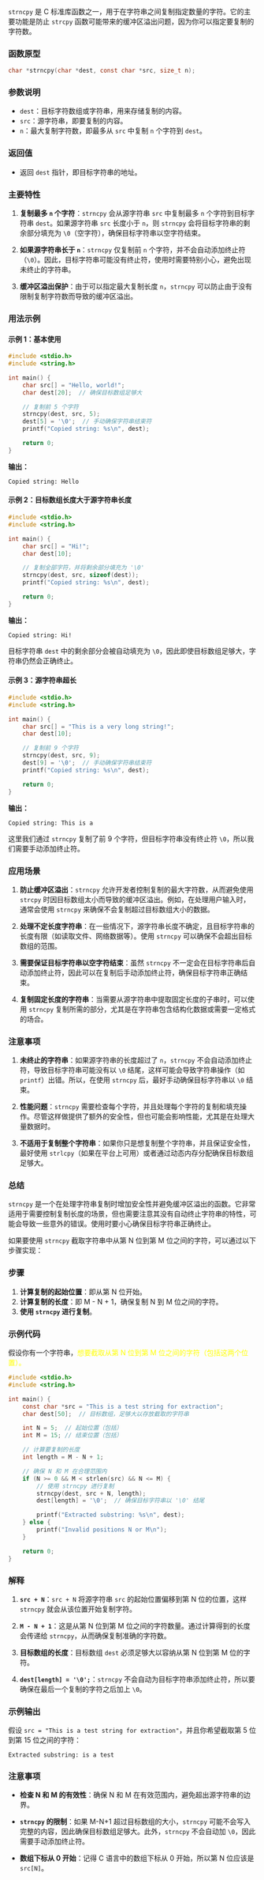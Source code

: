 `strncpy` 是 C 标准库函数之一，用于在字符串之间复制指定数量的字符。它的主要功能是防止 `strcpy` 函数可能带来的缓冲区溢出问题，因为你可以指定要复制的字符数。

### 函数原型

```c
char *strncpy(char *dest, const char *src, size_t n);
```

### 参数说明

- `dest`：目标字符数组或字符串，用来存储复制的内容。
- `src`：源字符串，即要复制的内容。
- `n`：最大复制字符数，即最多从 `src` 中复制 `n` 个字符到 `dest`。

### 返回值

- 返回 `dest` 指针，即目标字符串的地址。

### 主要特性

1. **复制最多 `n` 个字符**：`strncpy` 会从源字符串 `src` 中复制最多 `n` 个字符到目标字符串 `dest`。如果源字符串 `src` 长度小于 `n`，则 `strncpy` 会将目标字符串的剩余部分填充为 `\0`（空字符），确保目标字符串以空字符结束。
   
2. **如果源字符串长于 `n`**：`strncpy` 仅复制前 `n` 个字符，并不会自动添加终止符（`\0`）。因此，目标字符串可能没有终止符，使用时需要特别小心，避免出现未终止的字符串。

3. **缓冲区溢出保护**：由于可以指定最大复制长度 `n`，`strncpy` 可以防止由于没有限制复制字符数而导致的缓冲区溢出。

### 用法示例

#### 示例 1：基本使用

```c
#include <stdio.h>
#include <string.h>

int main() {
    char src[] = "Hello, world!";
    char dest[20];  // 确保目标数组足够大

    // 复制前 5 个字符
    strncpy(dest, src, 5);
    dest[5] = '\0';  // 手动确保字符串结束符
    printf("Copied string: %s\n", dest);

    return 0;
}
```

**输出：**
```
Copied string: Hello
```

#### 示例 2：目标数组长度大于源字符串长度

```c
#include <stdio.h>
#include <string.h>

int main() {
    char src[] = "Hi!";
    char dest[10];

    // 复制全部字符，并将剩余部分填充为 '\0'
    strncpy(dest, src, sizeof(dest));
    printf("Copied string: %s\n", dest);

    return 0;
}
```

**输出：**
```
Copied string: Hi!
```

目标字符串 `dest` 中的剩余部分会被自动填充为 `\0`，因此即使目标数组足够大，字符串仍然会正确终止。

#### 示例 3：源字符串超长

```c
#include <stdio.h>
#include <string.h>

int main() {
    char src[] = "This is a very long string!";
    char dest[10];

    // 复制前 9 个字符
    strncpy(dest, src, 9);
    dest[9] = '\0';  // 手动确保字符串结束符
    printf("Copied string: %s\n", dest);

    return 0;
}
```

**输出：**
```
Copied string: This is a
```

这里我们通过 `strncpy` 复制了前 9 个字符，但目标字符串没有终止符 `\0`，所以我们需要手动添加终止符。

### 应用场景

1. **防止缓冲区溢出**：`strncpy` 允许开发者控制复制的最大字符数，从而避免使用 `strcpy` 时因目标数组太小而导致的缓冲区溢出。例如，在处理用户输入时，通常会使用 `strncpy` 来确保不会复制超过目标数组大小的数据。

2. **处理不定长度字符串**：在一些情况下，源字符串长度不确定，且目标字符串的长度有限（如读取文件、网络数据等）。使用 `strncpy` 可以确保不会超出目标数组的范围。

3. **需要保证目标字符串以空字符结束**：虽然 `strncpy` 不一定会在目标字符串后自动添加终止符，因此可以在复制后手动添加终止符，确保目标字符串正确结束。

4. **复制固定长度的字符串**：当需要从源字符串中提取固定长度的子串时，可以使用 `strncpy` 复制所需的部分，尤其是在字符串包含结构化数据或需要一定格式的场合。

### 注意事项

1. **未终止的字符串**：如果源字符串的长度超过了 `n`，`strncpy` 不会自动添加终止符，导致目标字符串可能没有以 `\0` 结尾，这样可能会导致字符串操作（如 `printf`）出错。所以，在使用 `strncpy` 后，最好手动确保目标字符串以 `\0` 结束。

2. **性能问题**：`strncpy` 需要检查每个字符，并且处理每个字符的复制和填充操作。尽管这样做提供了额外的安全性，但也可能会影响性能，尤其是在处理大量数据时。

3. **不适用于复制整个字符串**：如果你只是想复制整个字符串，并且保证安全性，最好使用 `strlcpy`（如果在平台上可用）或者通过动态内存分配确保目标数组足够大。

### 总结

`strncpy` 是一个在处理字符串复制时增加安全性并避免缓冲区溢出的函数。它非常适用于需要控制复制长度的场景，但也需要注意其没有自动终止字符串的特性，可能会导致一些意外的错误。使用时要小心确保目标字符串正确终止。

如果要使用 `strncpy` 截取字符串中从第 N 位到第 M 位之间的字符，可以通过以下步骤实现：

### 步骤

1. **计算复制的起始位置**：即从第 N 位开始。
2. **计算复制的长度**：即 M - N + 1，确保复制 N 到 M 位之间的字符。
3. **使用 `strncpy` 进行复制**。

### 示例代码

假设你有一个字符串，<font color="#ffff00">想要截取从第 N 位到第 M 位之间的字符（包括这两个位置）。</font>

```c
#include <stdio.h>
#include <string.h>

int main() {
    const char *src = "This is a test string for extraction";
    char dest[50];  // 目标数组，足够大以存放截取的字符串

    int N = 5;  // 起始位置（包括）
    int M = 15; // 结束位置（包括）

    // 计算要复制的长度
    int length = M - N + 1;

    // 确保 N 和 M 在合理范围内
    if (N >= 0 && M < strlen(src) && N <= M) {
        // 使用 strncpy 进行复制
        strncpy(dest, src + N, length);
        dest[length] = '\0';  // 确保目标字符串以 '\0' 结尾

        printf("Extracted substring: %s\n", dest);
    } else {
        printf("Invalid positions N or M\n");
    }

    return 0;
}
```

### 解释

1. **`src + N`**：`src + N` 将源字符串 `src` 的起始位置偏移到第 N 位的位置，这样 `strncpy` 就会从该位置开始复制字符。
   
2. **`M - N + 1`**：这是从第 N 位到第 M 位之间的字符数量。通过计算得到的长度会传递给 `strncpy`，从而确保复制准确的字符数。

3. **目标数组的长度**：目标数组 `dest` 必须足够大以容纳从第 N 位到第 M 位的字符。

4. **`dest[length] = '\0';`**：`strncpy` 不会自动为目标字符串添加终止符，所以要确保在最后一个复制的字符之后加上 `\0`。

### 示例输出

假设 `src = "This is a test string for extraction"`，并且你希望截取第 5 位到第 15 位之间的字符：

```
Extracted substring: is a test 
```

### 注意事项

- **检查 N 和 M 的有效性**：确保 N 和 M 在有效范围内，避免超出源字符串的边界。
  
- **`strncpy` 的限制**：如果 M-N+1 超过目标数组的大小，`strncpy` 可能不会写入完整的内容，因此确保目标数组足够大。此外，`strncpy` 不会自动加 `\0`，因此需要手动添加终止符。

- **数组下标从 0 开始**：记得 C 语言中的数组下标从 0 开始，所以第 N 位应该是 `src[N]`。
